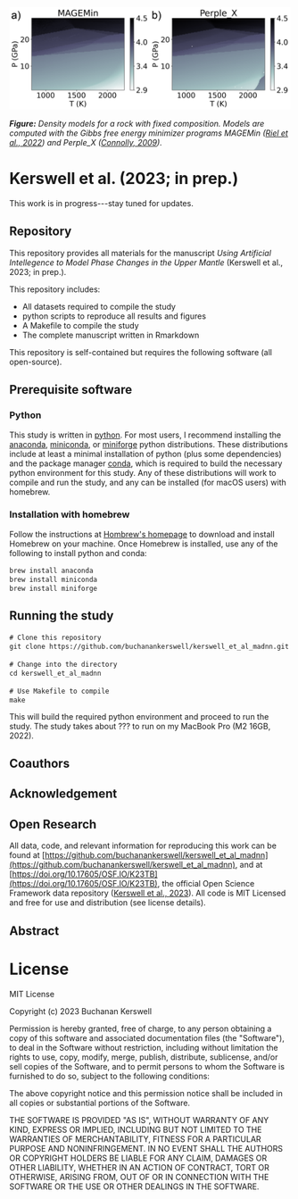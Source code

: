 ![](draft/assets/images/repo-banner.png)

***Figure:*** *Density models for a rock with fixed composition. Models are computed with the Gibbs free energy minimizer programs MAGEMin ([Riel et al., 2022](https://doi.org/10.1029/2022GC010427)) and Perple_X ([Connolly, 2009](https://agupubs.onlinelibrary.wiley.com/doi/abs/10.1029/2009GC002540)).*

# Kerswell et al. (2023; in prep.)

This work is in progress---stay tuned for updates.

## Repository

This repository provides all materials for the manuscript *Using Artificial Intellegence to Model Phase Changes in the Upper Mantle* (Kerswell et al., 2023; in prep.).

This repository includes:

- All datasets required to compile the study
- python scripts to reproduce all results and figures
- A Makefile to compile the study
- The complete manuscript written in Rmarkdown

This repository is self-contained but requires the following software (all open-source).

## Prerequisite software

### Python

This study is written in [python](https://www.python.org). For most users, I recommend installing the [anaconda](https://www.anaconda.com), [miniconda](https://docs.conda.io/en/latest/miniconda.html), or [miniforge](https://github.com/conda-forge/miniforge) python distributions. These distributions include at least a minimal installation of python (plus some dependencies) and the package manager [conda](https://docs.conda.io/en/latest/), which is required to build the necessary python environment for this study. Any of these distributions will work to compile and run the study, and any can be installed (for macOS users) with homebrew.

### Installation with homebrew

Follow the instructions at [Hombrew's homepage](https://brew.sh) to download and install Homebrew on your machine. Once Homebrew is installed, use any of the following to install python and conda:

```
brew install anaconda
brew install miniconda
brew install miniforge
```

## Running the study

```
# Clone this repository
git clone https://github.com/buchanankerswell/kerswell_et_al_madnn.git

# Change into the directory
cd kerswell_et_al_madnn

# Use Makefile to compile
make
```

This will build the required python environment and proceed to run the study. The study takes about ??? to run on my MacBook Pro (M2 16GB, 2022).

## Coauthors

## Acknowledgement

## Open Research

All data, code, and relevant information for reproducing this work can be found at [https://github.com/buchanankerswell/kerswell_et_al_madnn](https://github.com/buchanankerswell/kerswell_et_al_madnn), and at [https://doi.org/10.17605/OSF.IO/K23TB](https://doi.org/10.17605/OSF.IO/K23TB), the official Open Science Framework data repository ([Kerswell et al., 2023](https://doi.org/10.17605/OSF.IO/K23TB)). All code is MIT Licensed and free for use and distribution (see license details).

## Abstract

# License

MIT License

Copyright (c) 2023 Buchanan Kerswell

Permission is hereby granted, free of charge, to any person obtaining a copy
of this software and associated documentation files (the "Software"), to deal
in the Software without restriction, including without limitation the rights
to use, copy, modify, merge, publish, distribute, sublicense, and/or sell
copies of the Software, and to permit persons to whom the Software is
furnished to do so, subject to the following conditions:

The above copyright notice and this permission notice shall be included in all
copies or substantial portions of the Software.

THE SOFTWARE IS PROVIDED "AS IS", WITHOUT WARRANTY OF ANY KIND, EXPRESS OR
IMPLIED, INCLUDING BUT NOT LIMITED TO THE WARRANTIES OF MERCHANTABILITY,
FITNESS FOR A PARTICULAR PURPOSE AND NONINFRINGEMENT. IN NO EVENT SHALL THE
AUTHORS OR COPYRIGHT HOLDERS BE LIABLE FOR ANY CLAIM, DAMAGES OR OTHER
LIABILITY, WHETHER IN AN ACTION OF CONTRACT, TORT OR OTHERWISE, ARISING FROM,
OUT OF OR IN CONNECTION WITH THE SOFTWARE OR THE USE OR OTHER DEALINGS IN THE
SOFTWARE.